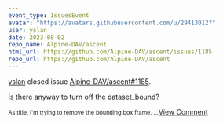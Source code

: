 ```yaml
---
event_type: IssuesEvent
avatar: "https://avatars.githubusercontent.com/u/29413012?"
user: yslan
date: 2023-08-02
repo_name: Alpine-DAV/ascent
html_url: https://github.com/Alpine-DAV/ascent/issues/1185
repo_url: https://github.com/Alpine-DAV/ascent
---
```


<a href='https://github.com/yslan' target='_blank'>yslan</a> closed issue <a href='https://github.com/Alpine-DAV/ascent/issues/1185' target='_blank'>Alpine-DAV/ascent#1185</a>.

<p>Is there anyway to turn off the dataset_bound?</p><small>As title, I'm trying to remove the bounding box frame....</small><a href='https://github.com/Alpine-DAV/ascent/issues/1185' target='_blank'>View Comment</a>